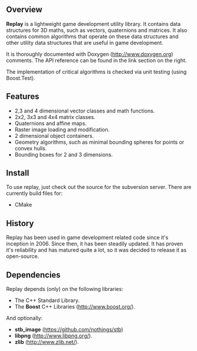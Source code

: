 ## Overview ##

**Replay** is a lightweight game development utility library. It contains data structures for 3D maths, such as vectors, quaternions and matrices. It also contains common algorithms that operate on these data structures and other utility data structures that are useful in game development.

It is thoroughly documented with Doxygen (http://www.doxygen.org) comments. The API reference can be found in the link section on the right.

The implementation of critical algorithms is checked via unit testing (using Boost.Test).

## Features ##
  * 2,3 and 4 dimensional vector classes and math functions.
  * 2x2, 3x3 and 4x4 matrix classes.
  * Quaternions and affine maps.
  * Raster image loading and modification.
  * 2 dimensional object containers.
  * Geometry algorithms, such as minimal bounding spheres for points or convex hulls.
  * Bounding boxes for 2 and 3 dimensions.

## Install ##

To use replay, just check out the source for the subversion server. There are currently build files for:
  * CMake

## History ##

Replay has been used in game development related code since it's inception in 2006. Since then, it has been steadily updated. It has proven it's reliability and has matured quite a lot, so it was decided to release it as open-source.

## Dependencies ##
Replay depends (only) on the following libraries:
  * The C++ Standard Library.
  * The **Boost** C++ Libraries (http://www.boost.org/).

And optionally:
  * **stb_image** (https://github.com/nothings/stb)
  * **libpng** (http://www.libpng.org/).
  * **zlib** (http://www.zlib.net/).
